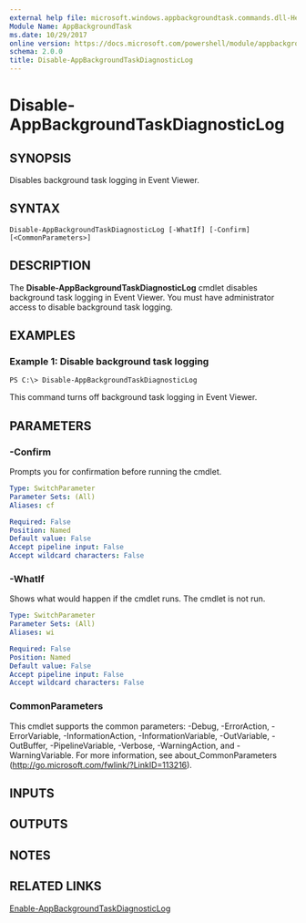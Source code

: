 ```yaml
---
external help file: microsoft.windows.appbackgroundtask.commands.dll-Help.xml
Module Name: AppBackgroundTask
ms.date: 10/29/2017
online version: https://docs.microsoft.com/powershell/module/appbackgroundtask/disable-appbackgroundtaskdiagnosticlog?view=windowsserver2012r2-ps&wt.mc_id=ps-gethelp
schema: 2.0.0
title: Disable-AppBackgroundTaskDiagnosticLog
---
```


# Disable-AppBackgroundTaskDiagnosticLog

## SYNOPSIS
Disables background task logging in Event Viewer.

## SYNTAX

```
Disable-AppBackgroundTaskDiagnosticLog [-WhatIf] [-Confirm] [<CommonParameters>]
```

## DESCRIPTION
The **Disable-AppBackgroundTaskDiagnosticLog** cmdlet disables background task logging in Event Viewer.
You must have administrator access to disable background task logging.

## EXAMPLES

### Example 1: Disable background task logging
```
PS C:\> Disable-AppBackgroundTaskDiagnosticLog
```

This command turns off background task logging in Event Viewer.

## PARAMETERS

### -Confirm
Prompts you for confirmation before running the cmdlet.

```yaml
Type: SwitchParameter
Parameter Sets: (All)
Aliases: cf

Required: False
Position: Named
Default value: False
Accept pipeline input: False
Accept wildcard characters: False
```

### -WhatIf
Shows what would happen if the cmdlet runs.
The cmdlet is not run.

```yaml
Type: SwitchParameter
Parameter Sets: (All)
Aliases: wi

Required: False
Position: Named
Default value: False
Accept pipeline input: False
Accept wildcard characters: False
```

### CommonParameters
This cmdlet supports the common parameters: -Debug, -ErrorAction, -ErrorVariable, -InformationAction, -InformationVariable, -OutVariable, -OutBuffer, -PipelineVariable, -Verbose, -WarningAction, and -WarningVariable. For more information, see about_CommonParameters (http://go.microsoft.com/fwlink/?LinkID=113216).

## INPUTS

## OUTPUTS

## NOTES

## RELATED LINKS

[Enable-AppBackgroundTaskDiagnosticLog](./Enable-AppBackgroundTaskDiagnosticLog.md)

